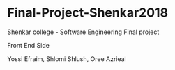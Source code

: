 # Final-Project-Shenkar2018
Shenkar college - Software Engineering Final project

Front End Side

Yossi Efraim, Shlomi Shlush, Oree Azrieal
